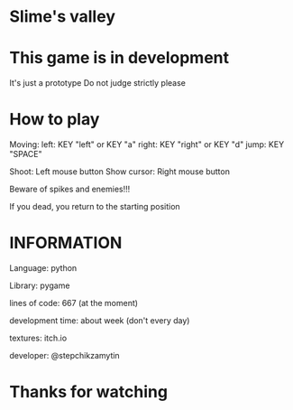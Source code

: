 # Slime's valley

# This game is in development

It's just a prototype 
Do not judge strictly please

# How to play

Moving:
left: KEY "left" or KEY "a"
right: KEY "right" or KEY "d"
jump: KEY "SPACE"

Shoot: Left mouse button
Show cursor: Right mouse button

Beware of spikes and enemies!!!

If you dead, you return to the starting position

# INFORMATION

Language: python

Library: pygame

lines of code: 667 (at the moment)

development time: about week (don't every day)

textures: itch.io

developer: @stepchikzamytin

# Thanks for watching

